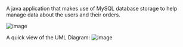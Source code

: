 A java application that makes use of MySQL database storage to help manage data about the users and their orders.

![image](https://github.com/Radu-Maris/Orders-Management/assets/58084616/3fa9a2f3-ac7d-48c2-8d6b-11d727376b62)

A quick view of the UML Diagram:
![image](https://github.com/Radu-Maris/Orders-Management/assets/58084616/425d6f47-87c4-414b-8da8-213a3107e84b)
